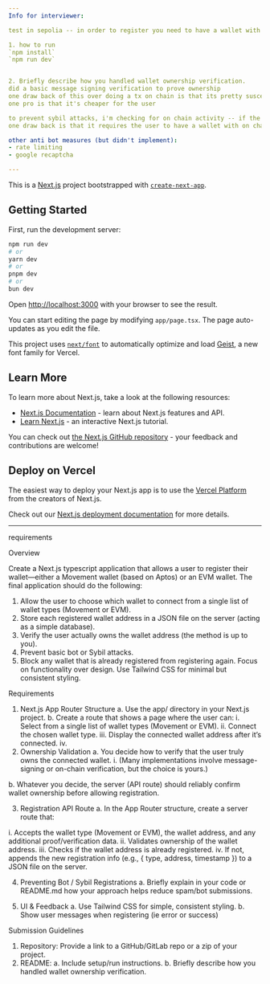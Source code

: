 ```yaml
---
Info for interviewer:

test in sepolia -- in order to register you need to have a wallet with on chain activity, so faucet or tx on sepolia

1. how to run
`npm install`
`npm run dev`


2. Briefly describe how you handled wallet ownership verification.
did a basic message signing verification to prove ownership
one draw back of this over doing a tx on chain is that its pretty susceptible to sybil attacks (generating a bunch of wallets and signing messages)
one pro is that it's cheaper for the user

to prevent sybil attacks, i'm checking for on chain activity -- if the user has no on chain activity, they can't register.
one draw back is that it requires the user to have a wallet with on chain activity.

other anti bot measures (but didn't implement):
- rate limiting
- google recaptcha

---
```


This is a [Next.js](https://nextjs.org) project bootstrapped with [`create-next-app`](https://nextjs.org/docs/app/api-reference/cli/create-next-app).

## Getting Started

First, run the development server:

```bash
npm run dev
# or
yarn dev
# or
pnpm dev
# or
bun dev
```

Open [http://localhost:3000](http://localhost:3000) with your browser to see the result.

You can start editing the page by modifying `app/page.tsx`. The page auto-updates as you edit the file.

This project uses [`next/font`](https://nextjs.org/docs/app/building-your-application/optimizing/fonts) to automatically optimize and load [Geist](https://vercel.com/font), a new font family for Vercel.

## Learn More

To learn more about Next.js, take a look at the following resources:

- [Next.js Documentation](https://nextjs.org/docs) - learn about Next.js features and API.
- [Learn Next.js](https://nextjs.org/learn) - an interactive Next.js tutorial.

You can check out [the Next.js GitHub repository](https://github.com/vercel/next.js) - your feedback and contributions are welcome!

## Deploy on Vercel

The easiest way to deploy your Next.js app is to use the [Vercel Platform](https://vercel.com/new?utm_medium=default-template&filter=next.js&utm_source=create-next-app&utm_campaign=create-next-app-readme) from the creators of Next.js.

Check out our [Next.js deployment documentation](https://nextjs.org/docs/app/building-your-application/deploying) for more details.

---

requirements

Overview

Create a Next.js typescript application that allows a user to register their wallet—either a
Movement wallet (based on Aptos) or an EVM wallet. The final application should do the
following:

1. Allow the user to choose which wallet to connect from a single list of wallet types
   (Movement or EVM).
2. Store each registered wallet address in a JSON file on the server (acting as a
   simple database).
3. Verify the user actually owns the wallet address (the method is up to you).
4. Prevent basic bot or Sybil attacks.
5. Block any wallet that is already registered from registering again.
   Focus on functionality over design. Use Tailwind CSS for minimal but consistent styling.

Requirements

1. Next.js App Router Structure
   a. Use the app/ directory in your Next.js project.
   b. Create a route that shows a page where the user can:
   i. Select from a single list of wallet types (Movement or EVM).
   ii. Connect the chosen wallet type.
   iii. Display the connected wallet address after it’s connected.
   iv.
2. Ownership Validation
   a. You decide how to verify that the user truly owns the connected wallet.
   i. (Many implementations involve message-signing or on-chain
   verification, but the choice is yours.)

b. Whatever you decide, the server (API route) should reliably confirm wallet
ownership before allowing registration.

3. Registration API Route
   a. In the App Router structure, create a server route that:

i. Accepts the wallet type (Movement or EVM), the wallet address,
and any additional proof/verification data.
ii. Validates ownership of the wallet address.
iii. Checks if the wallet address is already registered.
iv. If not, appends the new registration info (e.g., { type, address,
timestamp }) to a JSON file on the server.

4. Preventing Bot / Sybil Registrations
   a. Briefly explain in your code or README.md how your approach helps
   reduce spam/bot submissions.

5. UI & Feedback
   a. Use Tailwind CSS for simple, consistent styling.
   b. Show user messages when registering (ie error or success)

Submission Guidelines

1. Repository: Provide a link to a GitHub/GitLab repo or a zip of your project.
2. README:
   a. Include setup/run instructions.
   b. Briefly describe how you handled wallet ownership verification.
